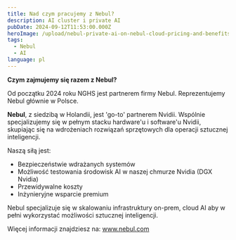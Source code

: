 ```yaml
---
title: Nad czym pracujemy z Nebul?
description: AI cluster i private AI
pubDate: 2024-09-12T11:53:00.000Z
heroImage: /upload/nebul-private-ai-on-nebul-cloud-pricing-and-benefits-v1.1-conv-1.jpeg
tags:
  - Nebul
  - AI
language: pl
---
```

**Czym zajmujemy się razem z Nebul?**

Od początku 2024 roku NGHS jest partnerem firmy Nebul. Reprezentujemy Nebul głównie w Polsce.

**Nebul**, z siedzibą w Holandii, jest 'go-to' partnerem Nvidii. Wspólnie specjalizujemy się w pełnym stacku hardware'u i software'u Nvidii, skupiając się na wdrożeniach rozwiązań sprzętowych dla operacji sztucznej inteligencji. 

Naszą siłą jest:

* Bezpieczeństwie wdrażanych systemów
* Możliwość testowania środowisk AI w naszej chmurze Nvidia (DGX Nvidia)
* Przewidywalne koszty
* Inżynieryjne wsparcie premium

Nebul specjalizuje się w skalowaniu infrastruktury on-prem, cloud AI aby w pełni wykorzystać możliwości sztucznej inteligencji.

Więcej informacji znajdziesz na: www.nebul.com
